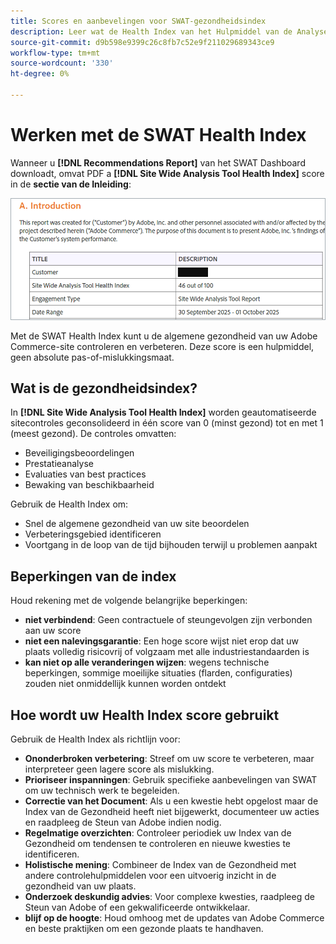 ```yaml
---
title: Scores en aanbevelingen voor SWAT-gezondheidsindex
description: Leer wat de Health Index van het Hulpmiddel van de Analyse van de Plaats voor uw plaats van Adobe Commerce betekent. Ontdek hoe u scores kunt interpreteren en aanbevelingen effectief kunt gebruiken.
source-git-commit: d9b598e9399c26c8fb7c52e9f211029689343ce9
workflow-type: tm+mt
source-wordcount: '330'
ht-degree: 0%

---
```


# Werken met de SWAT Health Index

Wanneer u **[!DNL Recommendations Report]** van het SWAT Dashboard downloadt, omvat PDF a **[!DNL Site Wide Analysis Tool Health Index]** score in de **sectie van de Inleiding**:

![&#x200B; score van de Index van de Gezondheid van het Hulpmiddel van de Analyse van de Plaats Wide in het geproduceerde Rapport van Aanbevelingen &#x200B;](/help/assets/tools/swat-health-index-scroe.png)

Met de SWAT Health Index kunt u de algemene gezondheid van uw Adobe Commerce-site controleren en verbeteren. Deze score is een hulpmiddel, geen absolute pas-of-mislukkingsmaat.

## Wat is de gezondheidsindex?

In **[!DNL Site Wide Analysis Tool Health Index]** worden geautomatiseerde sitecontroles geconsolideerd in één score van 0 (minst gezond) tot en met 1 (meest gezond). De controles omvatten:

- Beveiligingsbeoordelingen
- Prestatieanalyse
- Evaluaties van best practices
- Bewaking van beschikbaarheid

Gebruik de Health Index om:

- Snel de algemene gezondheid van uw site beoordelen
- Verbeteringsgebied identificeren
- Voortgang in de loop van de tijd bijhouden terwijl u problemen aanpakt

## Beperkingen van de index

Houd rekening met de volgende belangrijke beperkingen:

- **niet verbindend**: Geen contractuele of steungevolgen zijn verbonden aan uw score
- **niet een nalevingsgarantie**: Een hoge score wijst niet erop dat uw plaats volledig risicovrij of volgzaam met alle industriestandaarden is
- **kan niet op alle veranderingen wijzen**: wegens technische beperkingen, sommige moeilijke situaties (flarden, configuraties) zouden niet onmiddellijk kunnen worden ontdekt

## Hoe wordt uw Health Index score gebruikt

Gebruik de Health Index als richtlijn voor:

- **Ononderbroken verbetering**: Streef om uw score te verbeteren, maar interpreteer geen lagere score als mislukking.
- **Prioriseer inspanningen**: Gebruik specifieke aanbevelingen van SWAT om uw technisch werk te begeleiden.
- **Correctie van het Document**: Als u een kwestie hebt opgelost maar de Index van de Gezondheid heeft niet bijgewerkt, documenteer uw acties en raadpleeg de Steun van Adobe indien nodig.
- **Regelmatige overzichten**: Controleer periodiek uw Index van de Gezondheid om tendensen te controleren en nieuwe kwesties te identificeren.
- **Holistische mening**: Combineer de Index van de Gezondheid met andere controlehulpmiddelen voor een uitvoerig inzicht in de gezondheid van uw plaats.
- **Onderzoek deskundig advies**: Voor complexe kwesties, raadpleeg de Steun van Adobe of een gekwalificeerde ontwikkelaar.
- **blijf op de hoogte**: Houd omhoog met de updates van Adobe Commerce en beste praktijken om een gezonde plaats te handhaven.
